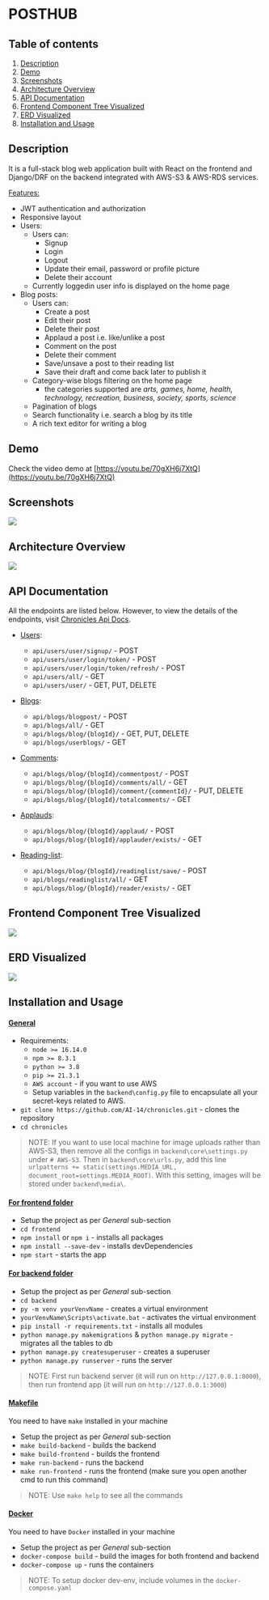 # POSTHUB

## Table of contents

1. [Description](#description)
2. [Demo](#demo)
3. [Screenshots](#screenshots)
4. [Architecture Overview](#architecture-overview)
5. [API Documentation](#api-documentation)
6. [Frontend Component Tree Visualized](#component-tree)
7. [ERD Visualized](#erd-vis)
8. [Installation and Usage](#installation-usage)

## Description <a name="description"></a>

It is a full-stack blog web application built with React on the frontend and Django/DRF on the backend integrated with AWS-S3 & AWS-RDS services.

<ins>Features:</ins>

- JWT authentication and authorization
- Responsive layout
- Users:
  - Users can:
    - Signup
    - Login
    - Logout
    - Update their email, password or profile picture
    - Delete their account
  - Currently loggedin user info is displayed on the home page
- Blog posts:
  - Users can:
    - Create a post
    - Edit their post
    - Delete their post
    - Applaud a post i.e. like/unlike a post
    - Comment on the post
    - Delete their comment
    - Save/unsave a post to their reading list
    - Save their draft and come back later to publish it
  - Category-wise blogs filtering on the home page
    - the categories supported are _arts, games, home, health, technology, recreation, business, society, sports, science_
  - Pagination of blogs
  - Search functionality i.e. search a blog by its title
  - A rich text editor for writing a blog

## Demo <a name="demo"></a>

Check the video demo at [https://youtu.be/70gXH6j7XtQ](https://youtu.be/70gXH6j7XtQ)

## Screenshots <a name="screenshots"></a>

![](readme-res//screenshots.png)

## Architecture Overview <a name="architecture-overview"></a>

![](readme-res//architecture.png)

## API Documentation <a name="api-documentation"></a>

All the endpoints are listed below. However, to view the details of the endpoints, visit [Chronicles Api Docs](https://documenter.getpostman.com/view/25138891/2s935oL3mZ).

- <ins>Users</ins>:

  - `api/users/user/signup/` - POST
  - `api/users/user/login/token/` - POST
  - `api/users/user/login/token/refresh/` - POST
  - `api/users/all/` - GET
  - `api/users/user/` - GET, PUT, DELETE

- <ins>Blogs</ins>:

  - `api/blogs/blogpost/` - POST
  - `api/blogs/all/` - GET
  - `api/blogs/blog/{blogId}/` - GET, PUT, DELETE
  - `api/blogs/userblogs/` - GET

- <ins>Comments</ins>:

  - `api/blogs/blog/{blogId}/commentpost/` - POST
  - `api/blogs/blog/{blogId}/comments/all/` - GET
  - `api/blogs/blog/{blogId}/comment/{commentId}/` - PUT, DELETE
  - `api/blogs/blog/{blogId}/totalcomments/` - GET

- <ins>Applauds</ins>:

  - `api/blogs/blog/{blogId}/applaud/` - POST
  - `api/blogs/blog/{blogId}/applauder/exists/` - GET

- <ins>Reading-list</ins>:
  - `api/blogs/blog/{blogId}/readinglist/save/` - POST
  - `api/blogs/readinglist/all/` - GET
  - `api/blogs/blog/{blogId}/reader/exists/` - GET

## Frontend Component Tree Visualized <a name="component-tree"></a>

![](readme-res//component-tree-vis.png)

## ERD Visualized <a name="erd-vis"></a>

![](readme-res//erd-vis.png)

## Installation and Usage <a name="installation-usage"></a>

#### <ins>**General**</ins>

- Requirements:
  - `node >= 16.14.0`
  - `npm >= 8.3.1`
  - `python >= 3.8`
  - `pip >= 21.3.1`
  - `AWS account` - if you want to use AWS
  - Setup variables in the `backend\config.py` file to encapsulate all your secret-keys related to AWS. 
- `git clone https://github.com/AI-14/chronicles.git` - clones the repository
- `cd chronicles`

> NOTE: If you want to use local machine for image uploads rather than AWS-S3, then remove all the configs in `backend\core\settings.py` under `# AWS-S3`. Then in `backend\core\urls.py`, add this line `urlpatterns += static(settings.MEDIA_URL, document_root=settings.MEDIA_ROOT)`. With this setting, images will be stored under `backend\media\`.

#### <ins>**For frontend folder**</ins>

- Setup the project as per _General_ sub-section
- `cd frontend`
- `npm install` or `npm i` - installs all packages
- `npm install --save-dev` - installs devDependencies
- `npm start` - starts the app

#### <ins>**For backend folder**</ins>

- Setup the project as per _General_ sub-section
- `cd backend`
- `py -m venv yourVenvName` - creates a virtual environment
- `yourVenvName\Scripts\activate.bat` - activates the virtual environment
- `pip install -r requirements.txt` - installs all modules
- `python manage.py makemigrations` & `python manage.py migrate` - migrates all the tables to db
- `python manage.py createsuperuser` - creates a superuser
- `python manage.py runserver` - runs the server

> NOTE: First run backend server (it will run on `http://127.0.0.1:8000`), then run frontend app (it will run on `http://127.0.0.1:3000`)

#### <ins>**Makefile**</ins>

You need to have `make` installed in your machine

- Setup the project as per _General_ sub-section
- `make build-backend` - builds the backend
- `make build-frontend` - builds the frontend
- `make run-backend` - runs the backend
- `make run-frontend` - runs the frontend (make sure you open another cmd to run this command)

> NOTE: Use `make help` to see all the commands

#### <ins>**Docker**<ins/>

You need to have `Docker` installed in your machine

- Setup the project as per _General_ sub-section
- `docker-compose build` - build the images for both frontend and backend
- `docker-compose up` - runs the containers

> NOTE: To setup docker dev-env, include volumes in the `docker-compose.yaml`
